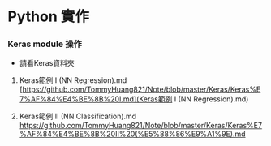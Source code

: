 # Python 實作

### Keras module 操作
* 請看Keras資料夾

1. Keras範例 I (NN Regression).md
[https://github.com/TommyHuang821/Note/blob/master/Keras/Keras%E7%AF%84%E4%BE%8B%20I.md](Keras範例 I (NN Regression).md)


1. Keras範例 II (NN Classification).md
https://github.com/TommyHuang821/Note/blob/master/Keras/Keras%E7%AF%84%E4%BE%8B%20II%20(%E5%88%86%E9%A1%9E).md

